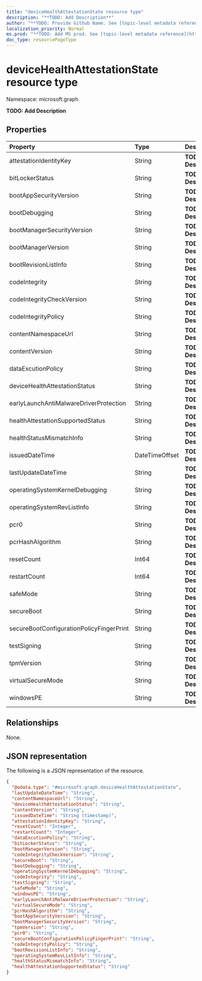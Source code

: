 ```yaml
---
title: "deviceHealthAttestationState resource type"
description: "**TODO: Add Description**"
author: "**TODO: Provide Github Name. See [topic-level metadata reference](https://msgo.azurewebsites.net/add/document/guidelines/metadata.html#topic-level-metadata)**"
localization_priority: Normal
ms.prod: "**TODO: Add MS prod. See [topic-level metadata reference](https://msgo.azurewebsites.net/add/document/guidelines/metadata.html#topic-level-metadata)**"
doc_type: resourcePageType
---
```


# deviceHealthAttestationState resource type


Namespace: microsoft.graph

**TODO: Add Description**

## Properties
|Property|Type|Description|
|:---|:---|:---|
|attestationIdentityKey|String|**TODO: Add Description**|
|bitLockerStatus|String|**TODO: Add Description**|
|bootAppSecurityVersion|String|**TODO: Add Description**|
|bootDebugging|String|**TODO: Add Description**|
|bootManagerSecurityVersion|String|**TODO: Add Description**|
|bootManagerVersion|String|**TODO: Add Description**|
|bootRevisionListInfo|String|**TODO: Add Description**|
|codeIntegrity|String|**TODO: Add Description**|
|codeIntegrityCheckVersion|String|**TODO: Add Description**|
|codeIntegrityPolicy|String|**TODO: Add Description**|
|contentNamespaceUrl|String|**TODO: Add Description**|
|contentVersion|String|**TODO: Add Description**|
|dataExcutionPolicy|String|**TODO: Add Description**|
|deviceHealthAttestationStatus|String|**TODO: Add Description**|
|earlyLaunchAntiMalwareDriverProtection|String|**TODO: Add Description**|
|healthAttestationSupportedStatus|String|**TODO: Add Description**|
|healthStatusMismatchInfo|String|**TODO: Add Description**|
|issuedDateTime|DateTimeOffset|**TODO: Add Description**|
|lastUpdateDateTime|String|**TODO: Add Description**|
|operatingSystemKernelDebugging|String|**TODO: Add Description**|
|operatingSystemRevListInfo|String|**TODO: Add Description**|
|pcr0|String|**TODO: Add Description**|
|pcrHashAlgorithm|String|**TODO: Add Description**|
|resetCount|Int64|**TODO: Add Description**|
|restartCount|Int64|**TODO: Add Description**|
|safeMode|String|**TODO: Add Description**|
|secureBoot|String|**TODO: Add Description**|
|secureBootConfigurationPolicyFingerPrint|String|**TODO: Add Description**|
|testSigning|String|**TODO: Add Description**|
|tpmVersion|String|**TODO: Add Description**|
|virtualSecureMode|String|**TODO: Add Description**|
|windowsPE|String|**TODO: Add Description**|

## Relationships
None.

## JSON representation
The following is a JSON representation of the resource.
<!-- {
  "blockType": "resource",
  "@odata.type": "microsoft.graph.deviceHealthAttestationState"
}
-->
``` json
{
  "@odata.type": "#microsoft.graph.deviceHealthAttestationState",
  "lastUpdateDateTime": "String",
  "contentNamespaceUrl": "String",
  "deviceHealthAttestationStatus": "String",
  "contentVersion": "String",
  "issuedDateTime": "String (timestamp)",
  "attestationIdentityKey": "String",
  "resetCount": "Integer",
  "restartCount": "Integer",
  "dataExcutionPolicy": "String",
  "bitLockerStatus": "String",
  "bootManagerVersion": "String",
  "codeIntegrityCheckVersion": "String",
  "secureBoot": "String",
  "bootDebugging": "String",
  "operatingSystemKernelDebugging": "String",
  "codeIntegrity": "String",
  "testSigning": "String",
  "safeMode": "String",
  "windowsPE": "String",
  "earlyLaunchAntiMalwareDriverProtection": "String",
  "virtualSecureMode": "String",
  "pcrHashAlgorithm": "String",
  "bootAppSecurityVersion": "String",
  "bootManagerSecurityVersion": "String",
  "tpmVersion": "String",
  "pcr0": "String",
  "secureBootConfigurationPolicyFingerPrint": "String",
  "codeIntegrityPolicy": "String",
  "bootRevisionListInfo": "String",
  "operatingSystemRevListInfo": "String",
  "healthStatusMismatchInfo": "String",
  "healthAttestationSupportedStatus": "String"
}
```

